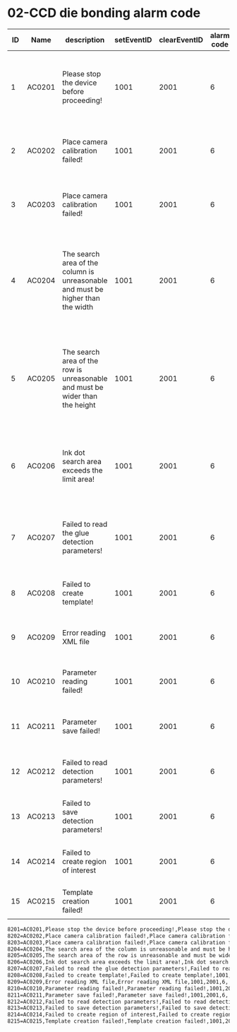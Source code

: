 # 02-CCD die bonding alarm code

| ID   | Name    | description                                                 | setEventID | clearEventID | alarm code | Text                                    |
| ---- | ------- | ------------------------------------------------------------ | ---------- | ------------ | ---------- | --------------------------------------- |
| 1    | AC0201  | Please stop the device before proceeding!                  | 1001       | 2001         | 6          | Place相机标定读取Mark失败！           |
| 2    | AC0202  | Place camera calibration failed!                           | 1001       | 2001         | 6          | Place相机标定失败！                   |
| 3    | AC0203  | Place camera calibration failed!                           | 1001       | 2001         | 6          | Place相机标定失败！                   |
| 4    | AC0204  | The search area of the column is unreasonable and must be higher than the width | 1001       | 2001         | 6          | 列的搜索区域不合理&必须高度大于宽度 |
| 5    | AC0205  | The search area of the row is unreasonable and must be wider than the height | 1001       | 2001         | 6          | 行的搜索区域不合理&必须宽度大于高度 |
| 6    | AC0206  | Ink dot search area exceeds the limit area!                | 1001       | 2001         | 6          | 墨点搜索区域超出限制区域！           |
| 7    | AC0207  | Failed to read the glue detection parameters!              | 1001       | 2001         | 6          | 读取胶量检测参数失败！                |
| 8    | AC0208  | Failed to create template!                                 | 1001       | 2001         | 6          | 创建模板失败！                        |
| 9    | AC0209  | Error reading XML file                                     | 1001       | 2001         | 6          | 读取XML文件有误                       |
| 10   | AC0210  | Parameter reading failed!                                  | 1001       | 2001         | 6          | 参数读取失败！                        |
| 11   | AC0211  | Parameter save failed!                                     | 1001       | 2001         | 6          | 参数保存失败！                        |
| 12   | AC0212  | Failed to read detection parameters!                       | 1001       | 2001         | 6          | 读取检测参数失败!                     |
| 13   | AC0213  | Failed to save detection parameters!                       | 1001       | 2001         | 6          | 保存检测参数失败!                     |
| 14   | AC0214  | Failed to create region of interest                        | 1001       | 2001         | 6          | 兴趣区域创建失败                      |
| 15   | AC0215  | Template creation failed!                                  | 1001       | 2001         | 6          | 模板创建失败                          |



```sh
8201=AC0201,Please stop the device before proceeding!,Please stop the device before proceeding!,1001,2001,6,
8202=AC0202,Place camera calibration failed!,Place camera calibration failed!,1001,2001,6,
8203=AC0203,Place camera calibration failed!,Place camera calibration failed!,1001,2001,6,
8204=AC0204,The search area of the column is unreasonable and must be higher than the width,The search area of the column is unreasonable and must be higher than the width,1001,2001,6,
8205=AC0205,The search area of the row is unreasonable and must be wider than the height,The search area of the row is unreasonable and must be wider than the height,1001,2001,6,
8206=AC0206,Ink dot search area exceeds the limit area!,Ink dot search area exceeds the limit area!,1001,2001,6,
8207=AC0207,Failed to read the glue detection parameters!,Failed to read the glue detection parameters!,1001,2001,6,
8208=AC0208,Failed to create template!,Failed to create template!,1001,2001,6,
8209=AC0209,Error reading XML file,Error reading XML file,1001,2001,6,
8210=AC0210,Parameter reading failed!,Parameter reading failed!,1001,2001,6,
8211=AC0211,Parameter save failed!,Parameter save failed!,1001,2001,6,
8212=AC0212,Failed to read detection parameters!,Failed to read detection parameters!,1001,2001,6,
8213=AC0213,Failed to save detection parameters!,Failed to save detection parameters!,1001,2001,6,
8214=AC0214,Failed to create region of interest,Failed to create region of interest,1001,2001,6,
8215=AC0215,Template creation failed!,Template creation failed!,1001,2001,6,
```